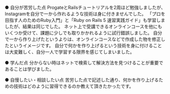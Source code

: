● 自分が苦労した点
ProgateとRailsチュートリアルを2周ほど勉強しましたが、Instagramを自分で一から作れるような技術は身に付きませんでした。
「プロを目指す人のためのRuby入門」と「Ruby on Rails 5 速習実践ガイド」も学習しましたが、結果は同じでした。
ネット上で受講できるオンラインコースを他にもいくつか受けて、課題に少しでも取りかかれるように試行錯誤しました。
自分で一から作り上げたというよりは、オンラインコースなどで作成した物を修正したというイメージです。
自分で何かを作り上げるという技術を身に付けることは大変難しく、自分一人で学習する限界を感じてしまいました。

● 学んだ点
分からない時はネットで検索して解決方法を見つけることが重要であることは学びました。

● 自慢したい・相談したい点
苦労した点で記述した通り、何かを作り上げるための技術はどのように習得できるのか教えて頂きたかったです。